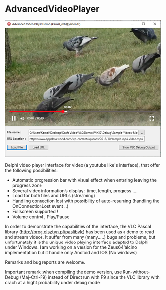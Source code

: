 # AdvancedVideoPlayer

![http://url/to/img.png](https://github.com/kamel78/AdvancedVideoPlayer/blob/main/DemoiImage.png)

Delphi video player interface for video (a youtube like's interface), that offer the following possibilities:

- Automatic progression bar with visual effect when entering leaving the progress zone
- Several video information’s display : time, length, progress ....
- Load for both files and URLs (streaming)
- Handling connection lost with possibility of auto-resuming (handling the OnConnectionLost event ..) 
- Fullscreen supported !
- Volume control , Play/Pause

In order to demonstrate the capabilities of the interface, the VLC Pascal library (http://prog.olsztyn.pl/paslibvlc) has been used as a demo to read and stream videos. It suffer from many (many.....) bugs and problems, but unfortunately it is the unique video playing interface adapted to Delphi under Windows. I am working on a version for the Zeus64/alcino implementation but it handle only Android and IOS (No windows)

Remarks and bug reports are welcome.

Important remark :when compiling the demo version, use Run-without-Debug (Maj-Ctrl-F9) instead of Direct run with F9 since the VLC library with crach at a hight probability under debug mode 
